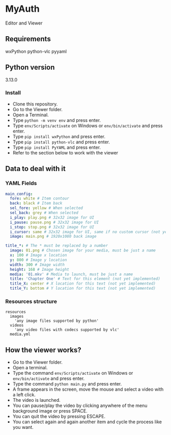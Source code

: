 # MyAuth
Editor and Viewer

## Requirements
wxPython
python-vlc
pyyaml

## Python version
3.13.0

### Install
- Clone this repository.
- Go to the Viewer folder.
- Open a Terminal.
- Type ```python -m venv env``` and press enter.
- Type ```env/Scripts/activate``` on Windows or ```env/bin/activate``` and press enter.
- Type ```pip install wxPython``` and press enter.
- Type ```pip install python-vlc``` and press enter.
- Type ```pip install PyYAML``` and press enter.
- Refer to the section below to work with the viewer

## Data to deal with it
### YAML Fields
```yaml
main_config:
  fore: white # Item contour
  back: black # Item back
  sel_fore: yellow # When selected 
  sel_back: grey # When selected
  i_play: play.png # 32x32 image for UI
  i_pause: pause.png # 32x32 image for UI
  i_stop: stop.png # 32x32 image for UI
  i_cursor: same # 32x32 image for UI, same if no custom cursor (not yet implemented)
  image: main.png # 1920x1080 back image

title_*: # The * must be replaced by a number
  image: 01.png # Chosen image for your media, must be just a name
  x: 100 # Image x location
  y: 800 # Image y location
  width: 300 # Image width
  height: 168 # Image height
  media: '01.mkv' # Media to launch, must be just a name
  title: 'Chapter One' # Text for this element (not yet implemented)
  title_X: center # X location for this text (not yet implemented)
  title_Y: bottom # Y location for this text (not yet implemented)
```

### Resources structure
```
resources
  images
    'any image files supported by python'
  videos
    'any video files with codecs supported by vlc'
  media.yml
```

## How the viewer works?
- Go to the Viewer folder.
- Open a terminal.
- Type the command ```env/Scripts/activate``` on Windows or ```env/bin/activate``` and press enter.
- Type the command ```python main.py``` and press enter.
- A frame appears in the screen, move the mouse and select a video with a left click.
- The video is launched.
- You can pause/play the video by clicking anywhere of the menu background image or press SPACE.
- You can quit the video by pressing ESCAPE.
- You can select again and again another item and cycle the process like you want.
